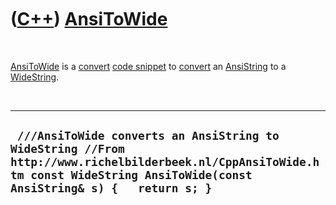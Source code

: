 



 

 

 

 

 

([C++](Cpp.htm)) [AnsiToWide](CppAnsiToWide.htm)
================================================

 

[AnsiToWide](CppAnsiToWide.htm) is a [convert](CppConvert.htm) [code
snippet](CppCodeSnippets.htm) to [convert](CppConvert.htm) an
[AnsiString](CppAnsiString.htm) to a [WideString](CppWideString.htm).

 

  --------------------------------------------------------------------------------------------------------------------------------------------------------------------------------
  ` ///AnsiToWide converts an AnsiString to WideString //From http://www.richelbilderbeek.nl/CppAnsiToWide.htm const WideString AnsiToWide(const AnsiString& s) {   return s; }`
  --------------------------------------------------------------------------------------------------------------------------------------------------------------------------------

 

 

 

 

 





 



